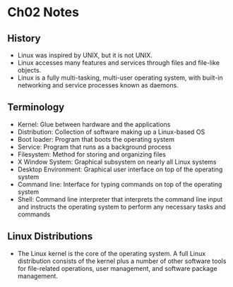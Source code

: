 # Ch02 Notes

## History
- Linux was inspired by UNIX, but it is not UNIX.
- Linux accesses many features and services through files and file-like objects.
- Linux is a fully multi-tasking, multi-user operating system, with built-in networking and service processes known as daemons.

## Terminology
- Kernel: Glue between hardware and the applications
- Distribution: Collection of software making up a Linux-based OS
- Boot loader: Program that boots the operating system
- Service: Program that runs as a background process
- Filesystem: Method for storing and organizing files
- X Window System: Graphical subsystem on nearly all Linux systems
- Desktop Environment: Graphical user interface on top of the operating system
- Command line: Interface for typing commands on top of the operating system
- Shell: Command line interpreter that interprets the command line input and instructs the operating system to perform any necessary tasks and commands

## Linux Distributions
- The Linux kernel is the core of the operating system. A full Linux distribution consists of the kernel plus a number of other software tools for file-related operations, user management, and software package management.